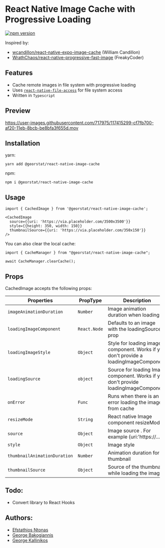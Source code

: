 # React Native Image Cache with Progressive Loading
[![npm version](https://badge.fury.io/js/%40georstat%2Freact-native-image-cache.svg)](https://badge.fury.io/js/%40georstat%2Freact-native-image-cache)

Inspired by:

- [wcandillon/react-native-expo-image-cache](https://github.com/wcandillon/react-native-expo-image-cache) (William Candillon)
- [WrathChaos/react-native-progressive-fast-image](https://github.com/WrathChaos/react-native-progressive-fast-image) (FreakyCoder)

## Features

- Cache remote images in file system with progressive loading
- Uses [`react-native-file-access`](https://github.com/alpha0010/react-native-file-access) for file system access
- Written in `Typescript`

## Preview
https://user-images.githubusercontent.com/717975/117415299-cf7fb700-af20-11eb-8bcb-be8bfa3f655d.mov


## Installation

yarn:
```
yarn add @georstat/react-native-image-cache
```
npm:
```
npm i @georstat/react-native-image-cache
```

## Usage
```tsx
import { CachedImage } from '@georstat/react-native-image-cache';

<CachedImage
  source={{uri: 'https://via.placeholder.com/3500x3500'}}
  style={{height: 350, width: 150}}
  thumbnailSource={{uri: 'https://via.placeholder.com/350x150'}}
/>
```

You can also clear the local cache:

```tsx
import { CacheManager } from "@georstat/react-native-image-cache";

await CacheManager.clearCache();
```

## Props

CachedImage accepts the following props:

| Properties           | PropType             | Description                                                                                             |
| -------------------- | -------------------- | ------------------------------------------------------------------------------------------------------- |
| `imageAnimationDuration`   | `Number`            | Image animation duration when loading                                                         |
| `loadingImageComponent`      | `React.Node`             | Defaults to an image with the loadingSource prop                     |
| `loadingImageStyle`    | `Object`             | Style for loading image component. Works if you don't provide a  loadingImageComponent     |
| `loadingSource`             | `object`             | Source for loading Image component. Works if you don't provide  loadingImageComponent         |
| `onError`          | `Func` | Runs when there is an error loading the image from cache                                                                       |
| `resizeMode`            | `String` | React native Image component resizeMode                                                    |
| `source` | `Object`             | Image source . For example {uri:'https://...'}                    |
| `style`      | `Object`     | Image style                                                                   |
| `thumbnailAnimationDuration`              | `Number`             | Animation duration for thumbnail                                                          |
| `thumbnailSource`      | `Object`            | Source of the thumbnail while loading the image                                                         |



## Todo:
- Convert library to React Hooks

## Authors:
- [Efstathios Ntonas](https://github.com/efstathiosntonas)
- [George Bakogiannis](https://github.com/geobako)
- [George Kallinikos](https://github.com/giokallis)
